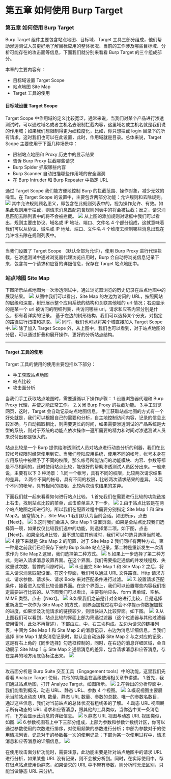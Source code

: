 # 第五章 如何使用 Burp Target

### 第五章 如何使用 Burp Target

Burp Target 组件主要包含站点地图、目标域、Target 工具三部分组成，他们帮助渗透测试人员更好地了解目标应用的整体状况、当前的工作涉及哪些目标域、分析可能存在的攻击面等信息，下面我们就分别来看看 Burp Target 的三个组成部分。

本章的主要内容有：

*   目标域设置 Target Scope
*   站点地图 Site Map
*   Target 工具的使用

#### 目标域设置 Target Scope

Target Scope 中作用域的定义比较宽泛，通常来说，当我们对某个产品进行渗透测试时，可以通过域名或者主机名去限制拦截内容，这里域名或主机名就是我们说的作用域；如果我们想限制得更为细粒度化，比如，你只想拦截 login 目录下的所有请求，这时我们也可以在此设置，此时，作用域就是目录。总体来说，Target Scope 主要使用于下面几种场景中：

*   限制站点地图和 Proxy 历史中的显示结果
*   告诉 Burp Proxy 拦截哪些请求
*   Burp Spider 抓取哪些内容
*   Burp Scanner 自动扫描哪些作用域的安全漏洞
*   在 Burp Intruder 和 Burp Repeater 中指定 URL

通过 Target Scope 我们能方便地控制 Burp 的拦截范围、操作对象，减少无效的噪音。在 Target Scope 的设置中，主要包含两部分功能：允许规则和去除规则。 ![](img/5_04.png) 其中允许规则顾名思义，即包含在此规则列表中的，视为操作允许、有效。如果此规则用于拦截，则请求消息匹配包含规则列表中的将会被拦截；反之，请求消息匹配去除列表中的将不会被拦截。 ![](img/5_05.png) 从上图的添加规则对话框中我们可以看出，规则主要由协议、域名或 IP 地址、端口、文件名 4 个部分组成，这就意味着我们可以从协议、域名或 IP 地址、端口、文件名 4 个维度去控制哪些消息出现在允许或去除在规则列表中。

* * *

当我们设置了 Target Scope （默认全部为允许），使用 Burp Proxy 进行代理拦截，在渗透测试中通过浏览器代理浏览应用时，Burp 会自动将浏览信息记录下来，包含每一个请求和应答的详细信息，保存在 Target 站点地图中。

### 站点地图 Site Map

下图所示站点地图为一次渗透测试中，通过浏览器浏览的历史记录在站点地图中的展现结果。 ![](img/5_01.png) 从图中我们可以看出，Site Map 的左边为访问的 URL，按照网站的层级和深度，树形展示整个应用系统的结构和关联其他域的 url 情况；右边显示的是某一个 url 被访问的明细列表，共访问哪些 url，请求和应答内容分别是什么，都有着详实的记录。 基于左边的树形结构，我们可以选择某个分支，对指定的路径进行扫描和抓取。 ![](img/5_02.png) 同时，我们也可以将某个域直接加入 Target Scope 中. ![](img/5_03.png) 除了加入 Target Scope 外，从上图中，我们也可以看到，对于站点地图的分层，可以通过折叠和展开操作，更好的分析站点结构。

* * *

#### Target 工具的使用

Target 工具的使用的使用主要包括以下部分：

*   手工获取站点地图
*   站点比较
*   攻击面分析

当我们手工获取站点地图时，需要遵循以下操作步骤： 1.设置浏览器代理和 Burp Proxy 代理，并使之能正常工作。 2.关闭 Burp Proxy 的拦截功能。 3.手工浏览网页，这时，Target 会自动记录站点地图信息。 手工获取站点地图的方式有一个好处就是，我们可以根据自己的需要和分析，自主地控制访问内容，记录的信息比较准确。与自动抓取相比，则需要更长的时间，如果需要渗透测试的产品系统是大型的系统，则对于系统的功能点依次操作一遍所需要的精力和时间对渗透测试人员来说付出都是很大的。

站点比较是一个 Burp 提供给渗透测试人员对站点进行动态分析的利器，我们在比较帐号权限时经常使用到它。当我们登陆应用系统，使用不同的帐号，帐号本身在应用系统中被赋予了不同的权限，那么帐号所能访问的功能模块、内容、参数等都是不尽相同的，此时使用站点比较，能很好的帮助渗透测试人员区分出来。一般来说，主要有以下 3 种场景： 1.同一个帐号，具有不同的权限，比较两次请求结果的差异。 2.两个不同的帐号，具有不同的权限，比较两次请求结果的差异。 3.两个不同的帐号，具有相同的权限，比较两次请求结果的差异。

下面我们就一起来看看如何进行站点比较。 1.首先我们在需要进行比较的功能链接上右击，找到站点比较的菜单，点击菜单进入下一步。 ![](img/5_06.png) 2.由于站点比较是在两个站点地图之间进行的，所以我们在配置过程中需要分别指定 Site Map 1 和 Site Map2。通常情况下，Site Map 1 我们默认为当前会话。如图所示，点击【Next】。 ![](img/5_07.png) 3.这时我们会进入 Site Map 1 设置页面，如果是全站点比较我们选择第一项，如果仅仅比较我们选中的功能，则选择第二项。如下图，点击【Next】。如果全站点比较，且不想加载其他域时，我们可以勾选只选择当前域。 ![](img/5_08.png) 4.接下来就是 Site Map 2 的配置，对于 Site Map 2 我们同样有两种方式，第一种是之前我们已经保存下来的 Burp Suite 站点记录，第二种是重新发生一次请求作为 Site Map2.这里，我们选择第二种方式。 ![](img/5_09.png) 5.如果上一步选择了第二种方式，则进入请求消息设置界面。在这个界面，我们需要指定通信的并发线程数、失败重试次数、暂停的间隙时间。 ![](img/5_10.png) 6.设置完 Site Map 1 和 Site Map 2 之后，将进入请求消息匹配设置。在这个界面，我们可以通过 URL 文件路径、Http 请求方式、请求参数、请求头、请求 Body 来对匹配条件进行过滤。 ![](img/5_11.png) 7..设置请求匹配条件，接着进入应答比较设置界面。在这个界面上，我们可以设置哪些内容我们指定需要进行比较的。从下图我们可以看出，主要有响应头、form 表单域、空格、MIME 类型。点击【Next】。 ![](img/5_12.png) 8.如果我们之前是针对全站进行比较，且是选择重新发生一次作为 Site Map2 的方式，则界面加载过程中会不停提示你数据加载的进度，如果涉及功能请求的链接较少，则很快进入比较界面。如下图。 ![](img/5_13.png) 9.从上图我们可以看到，站点比较的界面上部为筛选过滤器（这个过滤器与其他过滤器使用雷同，此处不再赘述），下部由左、中、右三块构成。左边为请求的链接列表，中间为 Site Map 1 和 Site Map 2 的消息记录，右边为消息详细信息。当我们选择 Site Map 1 某条消息记录时，默认会自动选择 Site Map 2 与之对应的记录，这是有右上角的【同步选择】勾选框控制的，同时，在右边的消息详细区域，会自动展示 Site Map 1 与 Site Map 2 通信消息的差异，包含请求消息和应答消息，存在差异的地方用底色标注出来。 ![](img/5_14.png)

* * *

攻击面分析是 Burp Suite 交互工具（Engagement tools）中的功能，这里我们先看看 Analyze Target 使用，其他的功能会在高级使用相关章节讲述。 1.首先，我们通过站点地图，打开 Analyze Target，如图所示。 ![](img/5_15.png) 2.在弹出的分析界面中，我们能看到概况、动态 URL、静态 URL、参数 4 个视图。 ![](img/5_16.png) 3.概况视图主要展示当前站点动态 URL 数量、静态 URL 数量、参数的总数、唯一的参数名数目，通过这些信息，我们对当前站点的总体状况有粗线条的了解。 4.动态 URL 视图展示所有动态的 URL 请求和应答消息，跟其他的工具类似，当你选中某一条消息时，下方会显示此消息的详细信息。 ![](img/5_17.png) 5.静态 URL 视图与动态 URL 视图类似，如图. ![](img/5_18.png) 6.参数视图有上中下三部分组成，上部为参数和参数计数统计区，你可以通过参数使用的次数进行排序，对使用频繁的参数进行分析；中部为参数对于的使用情况列表，记录对于的参数每一次的使用记录；下部为某一次使用过程中，请求消息和应答消息的详细信息。 ![](img/5_19.png)

在使用攻击面分析功能时，需要注意，此功能主要是针对站点地图中的请求 URL 进行分析，如果某些 URL 没有记录，则不会被分析到。同时，在实际使用中，存在很点站点使用伪静态，如果请求的 URL 中不带有参数，则分析时无法区别，只能当做静态 URL 来分析。